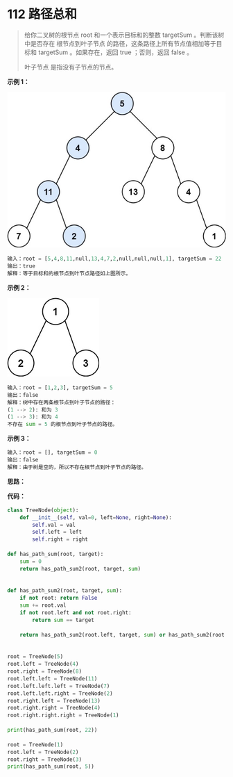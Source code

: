 # 112 路径总和

> 给你二叉树的根节点 root 和一个表示目标和的整数 targetSum 。判断该树中是否存在 根节点到叶子节点 的路径，这条路径上所有节点值相加等于目标和 targetSum 。如果存在，返回 true ；否则，返回 false 。
>
> 叶子节点 是指没有子节点的节点。

**示例 1：**

![](images/pathsum1.jpeg)

```python
输入：root = [5,4,8,11,null,13,4,7,2,null,null,null,1], targetSum = 22
输出：true
解释：等于目标和的根节点到叶节点路径如上图所示。
```



**示例 2：**

![](images/pathsum2.jpeg)

```python
输入：root = [1,2,3], targetSum = 5
输出：false
解释：树中存在两条根节点到叶子节点的路径：
(1 --> 2): 和为 3
(1 --> 3): 和为 4
不存在 sum = 5 的根节点到叶子节点的路径。
```



**示例 3：**

```python
输入：root = [], targetSum = 0
输出：false
解释：由于树是空的，所以不存在根节点到叶子节点的路径。
```



**思路：**



**代码：**

```python
class TreeNode(object):
    def __init__(self, val=0, left=None, right=None):
        self.val = val
        self.left = left
        self.right = right

def has_path_sum(root, target):
    sum = 0
    return has_path_sum2(root, target, sum)


def has_path_sum2(root, target, sum):
    if not root: return False
    sum += root.val
    if not root.left and not root.right:
        return sum == target

    return has_path_sum2(root.left, target, sum) or has_path_sum2(root.right, target, sum)


root = TreeNode(5)
root.left = TreeNode(4)
root.right = TreeNode(8)
root.left.left = TreeNode(11)
root.left.left.left = TreeNode(7)
root.left.left.right = TreeNode(2)
root.right.left = TreeNode(13)
root.right.right = TreeNode(4)
root.right.right.right = TreeNode(1)

print(has_path_sum(root, 22))

root = TreeNode(1)
root.left = TreeNode(2)
root.right = TreeNode(3)
print(has_path_sum(root, 5))
```

